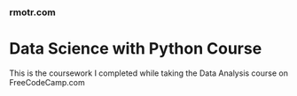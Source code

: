 ### rmotr.com
# Data Science with Python Course

This is the coursework I completed while taking the Data Analysis course on FreeCodeCamp.com
